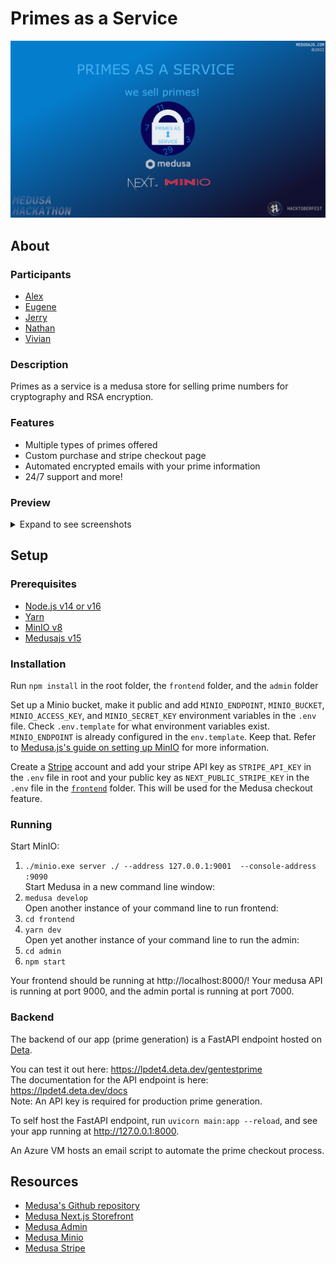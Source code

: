 # Primes as a Service

![cover image](./readme_assets/cover-image.png)  

## About
### Participants
* [Alex](https://github.com/pane2004)
* [Eugene](https://github.com/Ezzhingy)
* [Jerry](https://github.com/Bobliuuu)
* [Nathan](https://github.com/Nathan13888)
* [Vivian](https://github.com/vivian-dai)

### Description

Primes as a service is a medusa store for selling prime numbers for cryptography and RSA encryption. 

### Features
- Multiple types of primes offered
- Custom purchase and stripe checkout page
- Automated encrypted emails with your prime information
- 24/7 support and more! 

### Preview

<details>
<summary>Expand to see screenshots</summary>

![Home page](./readme_assets/prototype-primes.png)
![order](./readme_assets/order.png)
![products admin](./readme_assets/products.png)
![products client](./readme_assets/products-client.png)
![profile](./readme_assets/profile.png)
![purchase](./readme_assets/purchase.png)
![shipping](./readme_assets/shipping.png)
![emailed prime](./readme_assets/email.png)
</details>

## Setup
### Prerequisites
* [Node.js v14 or v16](https://nodejs.org)
* [Yarn](https://classic.yarnpkg.com/lang/en/docs/install/)
* [MinIO v8](https://min.io/)
* [Medusajs v15](https://medusajs.com/)

### Installation
Run `npm install` in the root folder, the `frontend` folder, and the `admin` folder  

Set up a Minio bucket, make it public and add `MINIO_ENDPOINT`, `MINIO_BUCKET`, `MINIO_ACCESS_KEY`, and `MINIO_SECRET_KEY` environment variables in the `.env` file. Check `.env.template` for what environment variables exist. `MINIO_ENDPOINT` is already configured in the `env.template`. Keep that. Refer to [Medusa.js's guide on setting up MinIO](https://docs.medusajs.com/add-plugins/minio/) for more information. 

Create a [Stripe](https://stripe.com) account and add your stripe API key as `STRIPE_API_KEY` in the `.env` file in root and your public key as `NEXT_PUBLIC_STRIPE_KEY` in the `.env` file in the [`frontend`](./frontend/) folder. This will be used for the Medusa checkout feature. 

### Running
Start MinIO:  
1. `./minio.exe server ./ --address 127.0.0.1:9001  --console-address :9090`  
Start Medusa in a new command line window:
2. `medusa develop`  
Open another instance of your command line to run frontend:
3. `cd frontend`
4. `yarn dev`  
Open yet another instance of your command line to run the admin:
5. `cd admin`
6. `npm start`

Your frontend should be running at http://localhost:8000/! 
Your medusa API is running at port 9000, and the admin portal is running at port 7000. 

### Backend

The backend of our app (prime generation) is a FastAPI endpoint hosted on [Deta](https://www.deta.sh/). 

You can test it out here: https://lpdet4.deta.dev/gentestprime <br>
The documentation for the API endpoint is here: https://lpdet4.deta.dev/docs <br>
Note: An API key is required for production prime generation. 

To self host the FastAPI endpoint, run `uvicorn main:app --reload`, and see your app running at http://127.0.0.1:8000. 

An Azure VM hosts an email script to automate the prime checkout process. 

## Resources
* [Medusa's Github repository](https://github.com/medusajs/medusa)
* [Medusa Next.js Storefront](https://docs.medusajs.com/starters/nextjs-medusa-starter)
* [Medusa Admin](https://docs.medusajs.com/admin/quickstart/)
* [Medusa Minio](https://docs.medusajs.com/add-plugins/minio/)
* [Medusa Stripe](https://docs.medusajs.com/add-plugins/stripe/)
